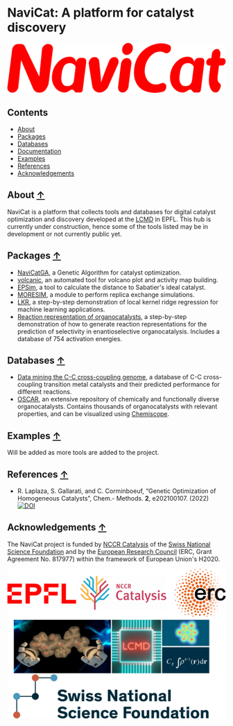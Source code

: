 NaviCat: A platform for catalyst discovery
==========================================

![NaviCat logo](./images/navicat_logo.png)

## Contents
* [About](#about-)
* [Packages](#packages-)
* [Databases](#databases-)
* [Documentation](#documentation-)
* [Examples](#examples-)
* [References](#references-)
* [Acknowledgements](#acknowledgements-)

## About [↑](#about)

NaviCat is a platform that collects tools and databases for digital catalyst optimization and discovery developed at the [LCMD](https://www.epfl.ch/labs/lcmd/) in EPFL. This hub is currently under construction, hence some of the tools listed may be in development or not currently public yet.

## Packages [↑](#packages)

* [NaviCatGA](https://github.com/lcmd-epfl/NaviCatGA), a Genetic Algorithm for catalyst optimization.
* [volcanic](https://github.com/lcmd-epfl/volcanic), an automated tool for volcano plot and activity map building.
* [EPSim](https://github.com/lcmd-epfl/EPSim), a tool to calculate the  distance to Sabatier's ideal catalyst.
* [MORESIM](https://github.com/lcmd-epfl/MORESIM), a module to perform replica exchange simulations.
* [LKR](https://github.com/lcmd-epfl/Local_Kernel_Regression), a step-by-step demonstration of local kernel ridge regression for machine learning applications.
* [Reaction representation of organocatalysts](https://github.com/lcmd-epfl/reaction-representation), a step-by-step demonstration of how to generate reaction representations for the prediction of selectivity in enantioselective organocatalysis. Includes a database of 754 activation energies.

## Databases [↑](#databases)

* [Data mining the C-C cross-coupling genome](https://www.materialscloud.org/discover/ccg#mcloudHeader), a database of C-C cross-coupling transition metal catalysts and their predicted performance for different reactions.
* [OSCAR](https://archive.materialscloud.org/record/2022.106), an extensive repository of chemically and functionally diverse organocatalysts. Contains thousands of organocatalysts with relevant properties, and can be visualized using [Chemiscope](https://chemiscope.org/). 

## Examples [↑](#examples)

Will be added as more tools are added to the project.

## References [↑](#contents)

* R. Laplaza, S. Gallarati, and C. Corminboeuf,
“Genetic Optimization of Homogeneous Catalysts”,
Chem.- Methods. **2**, e202100107. (2022)
[![DOI](https://img.shields.io/badge/DOI-10.1002%2Fcmtd.202100107-blue)](https://doi.org/10.1002/cmtd.202100107)



## Acknowledgements [↑](#contents)

The NaviCat project is funded by [NCCR Catalysis](https://www.nccr-catalysis.ch/)  of the [Swiss National Science Foundation](https://www.snf.ch/en) and by the [European Research Council](https://erc.europa.eu/) (ERC, Grant Agreement No. 817977) within the framework of European Union's H2020.

![ackw logo](./images/ackw.png)
